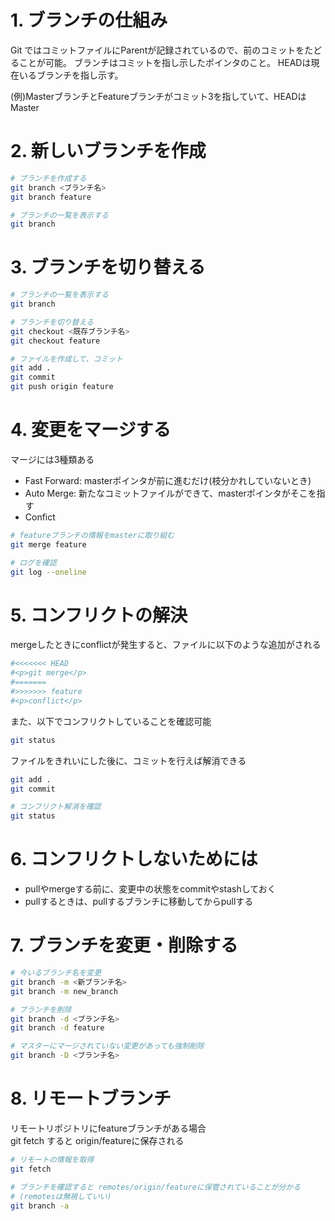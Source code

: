 # 1. ブランチの仕組み
Git ではコミットファイルにParentが記録されているので、前のコミットをたどることが可能。
ブランチはコミットを指し示したポインタのこと。
HEADは現在いるブランチを指し示す。

(例)MasterブランチとFeatureブランチがコミット3を指していて、HEADはMaster

# 2. 新しいブランチを作成

```sh
# ブランチを作成する
git branch <ブランチ名>
git branch feature

# ブランチの一覧を表示する
git branch
```

# 3. ブランチを切り替える

```sh
# ブランチの一覧を表示する
git branch

# ブランチを切り替える
git checkout <既存ブランチ名>
git checkout feature

# ファイルを作成して、コミット
git add .
git commit
git push origin feature
```

# 4. 変更をマージする
マージには3種類ある
* Fast Forward: masterポインタが前に進むだけ(枝分かれしていないとき)
* Auto Merge: 新たなコミットファイルができて、masterポインタがそこを指す
* Confict

```sh
# featureブランチの情報をmasterに取り組む
git merge feature

# ログを確認
git log --oneline
```

# 5. コンフリクトの解決
mergeしたときにconflictが発生すると、ファイルに以下のような追加がされる
```sh
#<<<<<<< HEAD
#<p>git merge</p>
#=======
#>>>>>>> feature
#<p>conflict</p>
```
また、以下でコンフリクトしていることを確認可能
```sh
git status
```

ファイルをきれいにした後に、コミットを行えば解消できる
```sh
git add .
git commit

# コンフリクト解消を確認
git status
```

# 6. コンフリクトしないためには
* pullやmergeする前に、変更中の状態をcommitやstashしておく
* pullするときは、pullするブランチに移動してからpullする

# 7. ブランチを変更・削除する

```sh
# 今いるブランチ名を変更
git branch -m <新ブランチ名>
git branch -m new_branch

# ブランチを削除
git branch -d <ブランチ名>
git branch -d feature

# マスターにマージされていない変更があっても強制削除
git branch -D <ブランチ名>

```

# 8. リモートブランチ
リモートリポジトリにfeatureブランチがある場合  
git fetch すると origin/featureに保存される

```sh
# リモートの情報を取得
git fetch

# ブランチを確認すると remotes/origin/featureに保管されていることが分かる
# (remotesは無視していい)
git branch -a

```
